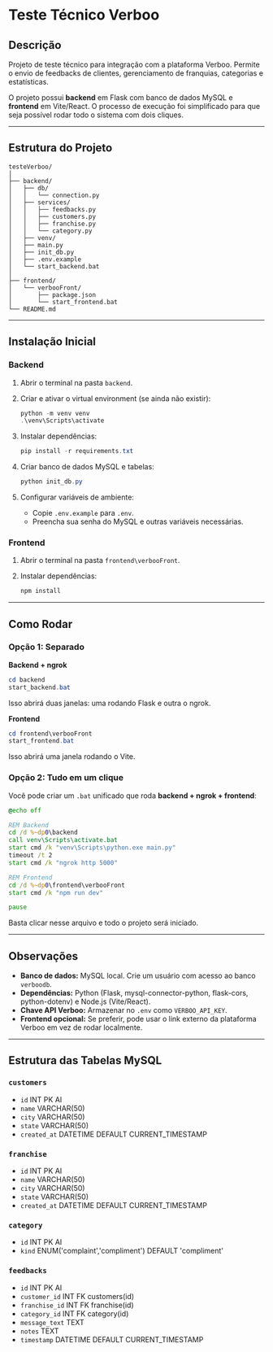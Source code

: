 # Teste Técnico Verboo

## Descrição

Projeto de teste técnico para integração com a plataforma Verboo. Permite o envio de feedbacks de clientes, gerenciamento de franquias, categorias e estatísticas.

O projeto possui **backend** em Flask com banco de dados MySQL e **frontend** em Vite/React. O processo de execução foi simplificado para que seja possível rodar todo o sistema com dois cliques.

---

## Estrutura do Projeto

```
testeVerboo/
│
├── backend/
│   ├── db/
│   │   └── connection.py
│   ├── services/
│   │   ├── feedbacks.py
│   │   ├── customers.py
│   │   ├── franchise.py
│   │   └── category.py
│   ├── venv/
│   ├── main.py
│   ├── init_db.py
│   ├── .env.example
│   └── start_backend.bat
│
├── frontend/
│   └── verbooFront/
│       ├── package.json
│       └── start_frontend.bat
└── README.md
```

---

## Instalação Inicial

### Backend

1. Abrir o terminal na pasta `backend`.
2. Criar e ativar o virtual environment (se ainda não existir):

   ```powershell
   python -m venv venv
   .\venv\Scripts\activate
   ```
3. Instalar dependências:

   ```powershell
   pip install -r requirements.txt
   ```
4. Criar banco de dados MySQL e tabelas:

   ```powershell
   python init_db.py
   ```
5. Configurar variáveis de ambiente:

   * Copie `.env.example` para `.env`.
   * Preencha sua senha do MySQL e outras variáveis necessárias.

### Frontend

1. Abrir o terminal na pasta `frontend\verbooFront`.
2. Instalar dependências:

   ```powershell
   npm install
   ```

---

## Como Rodar

### Opção 1: Separado

**Backend + ngrok**

```powershell
cd backend
start_backend.bat
```

Isso abrirá duas janelas: uma rodando Flask e outra o ngrok.

**Frontend**

```powershell
cd frontend\verbooFront
start_frontend.bat
```

Isso abrirá uma janela rodando o Vite.

### Opção 2: Tudo em um clique

Você pode criar um `.bat` unificado que roda **backend + ngrok + frontend**:

```bat
@echo off

REM Backend
cd /d %~dp0\backend
call venv\Scripts\activate.bat
start cmd /k "venv\Scripts\python.exe main.py"
timeout /t 2
start cmd /k "ngrok http 5000"

REM Frontend
cd /d %~dp0\frontend\verbooFront
start cmd /k "npm run dev"

pause
```

Basta clicar nesse arquivo e todo o projeto será iniciado.

---

## Observações

* **Banco de dados:** MySQL local. Crie um usuário com acesso ao banco `verboodb`.
* **Dependências:** Python (Flask, mysql-connector-python, flask-cors, python-dotenv) e Node.js (Vite/React).
* **Chave API Verboo:** Armazenar no `.env` como `VERBOO_API_KEY`.
* **Frontend opcional:** Se preferir, pode usar o link externo da plataforma Verboo em vez de rodar localmente.

---

## Estrutura das Tabelas MySQL

### `customers`

* `id` INT PK AI
* `name` VARCHAR(50)
* `city` VARCHAR(50)
* `state` VARCHAR(50)
* `created_at` DATETIME DEFAULT CURRENT_TIMESTAMP

### `franchise`

* `id` INT PK AI
* `name` VARCHAR(50)
* `city` VARCHAR(50)
* `state` VARCHAR(50)
* `created_at` DATETIME DEFAULT CURRENT_TIMESTAMP

### `category`

* `id` INT PK AI
* `kind` ENUM('complaint','compliment') DEFAULT 'compliment'

### `feedbacks`

* `id` INT PK AI
* `customer_id` INT FK customers(id)
* `franchise_id` INT FK franchise(id)
* `category_id` INT FK category(id)
* `message_text` TEXT
* `notes` TEXT
* `timestamp` DATETIME DEFAULT CURRENT_TIMESTAMP

